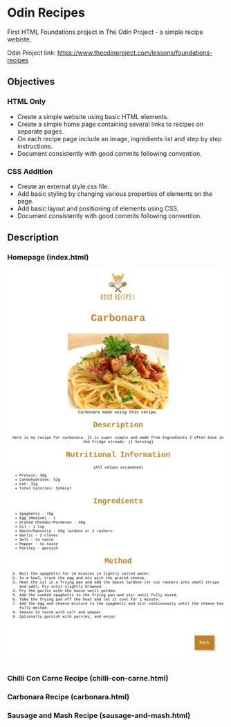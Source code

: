 # Odin Recipes

First HTML Foundations project in The Odin Project - a simple recipe webiste.

Odin Project link: https://www.theodinproject.com/lessons/foundations-recipes

## Objectives
### HTML Only
- Create a simple website using basic HTML elements.
- Create a simple home page containing several links to recipes on separate pages.
- On each recipe page include an image, ingredients list and step by step instructions.
- Document consistently with good commits following convention.
### CSS Addition
- Create an external style.css file.
- Add basic styling by changing various properties of elements on the page.
- Add basic layout and positioning of elements using CSS.
- Document consistently with good commits following convention.

## Description
### Homepage (index.html)
![alt text](imgs/index-screenshot.png)

### Chilli Con Carne Recipe (chilli-con-carne.html)


### Carbonara Recipe (carbonara.html)


### Sausage and Mash Recipe (sausage-and-mash.html)